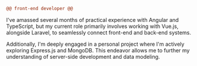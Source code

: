 ```diff
@@ front-end developer @@
```

I've amassed several months of practical experience with Angular and TypeScript, but my current role primarily involves working with Vue.js, alongside Laravel, to seamlessly connect front-end and back-end systems.

Additionally, I'm deeply engaged in a personal project where I'm actively exploring Express.js and MongoDB. This endeavor allows me to further my understanding of server-side development and data modeling.

